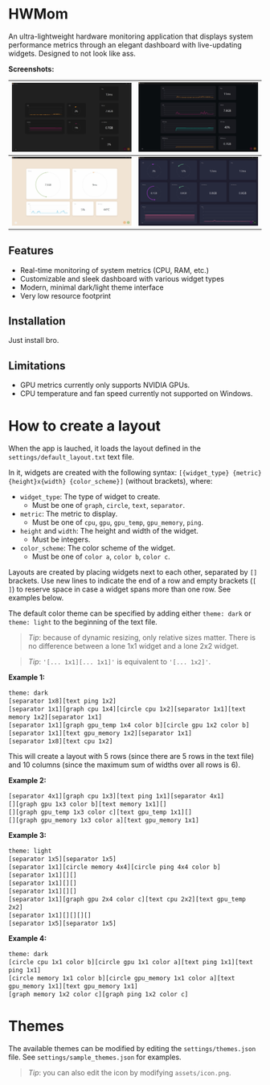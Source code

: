 # HWMom

An ultra-lightweight hardware monitoring application that displays system performance metrics through an elegant dashboard with live-updating widgets. Designed to not look like ass.

**Screenshots:**

| ![Windows theme](src/screenshots/theme_windows_layout_1.jpg) | ![Crypto theme](src/screenshots/theme_crypto_layout_2.jpg) |
|---|---|
| ![Earth theme](src/screenshots/theme_earth_layout_3.jpg)   | ![Midnight theme](src/screenshots/theme_midnight_layout_4.jpg) |


## Features
- Real-time monitoring of system metrics (CPU, RAM, etc.)
- Customizable and sleek dashboard with various widget types
- Modern, minimal dark/light theme interface
- Very low resource footprint

## Installation
Just install bro.

## Limitations
- GPU metrics currently only supports NVIDIA GPUs.
- CPU temperature and fan speed currently not supported on Windows.

# How to create a layout

When the app is lauched, it loads the layout defined in the `settings/default_layout.txt` text file.

In it, widgets are created with the following syntax: 
`[{widget_type} {metric} {height}x{width} {color_scheme}]` 
(without brackets), where:

- `widget_type`: The type of widget to create.
    - Must be one of `graph`, `circle`, `text`, `separator`.
- `metric`: The metric to display.
    - Must be one of `cpu`, `gpu`, `gpu_temp`, `gpu_memory`, `ping`.
- `height` and `width`: The height and width of the widget. 
    -  Must be integers.
- `color_scheme`: The color scheme of the widget.
    - Must be one of `color a`, `color b`, `color c`.

Layouts are created by placing widgets next to each other, separated by `[]` brackets. Use new lines to indicate the end of a row and empty brackets (`[ ]`) to reserve space in case a widget spans more than one row. See examples below.

The default color theme can be specified by adding either `theme: dark` or `theme: light` to the beginning of the text file.

> *Tip*: because of dynamic resizing, only relative sizes matter. There is no difference between a lone 1x1 widget and a lone 2x2 widget.

> *Tip*: `'[... 1x1][... 1x1]'` is equivalent to `'[... 1x2]'`.


**Example 1:**
```
theme: dark
[separator 1x8][text ping 1x2]
[separator 1x1][graph cpu 1x4][circle cpu 1x2][separator 1x1][text memory 1x2][separator 1x1]
[separator 1x1][graph gpu_temp 1x4 color b][circle gpu 1x2 color b][separator 1x1][text gpu_memory 1x2][separator 1x1]
[separator 1x8][text cpu 1x2]
```
This will create a layout with 5 rows (since there are 5 rows in the text file) and 10 columns (since the maximum sum of widths over all rows is 6).

**Example 2:**
```
[separator 4x1][graph cpu 1x3][text ping 1x1][separator 4x1]
[][graph gpu 1x3 color b][text memory 1x1][]
[][graph gpu_temp 1x3 color c][text gpu_temp 1x1][]
[][graph gpu_memory 1x3 color a][text gpu_memory 1x1]
```

**Example 3:**
```
theme: light
[separator 1x5][separator 1x5]
[separator 1x1][circle memory 4x4][circle ping 4x4 color b]
[separator 1x1][][]
[separator 1x1][][]
[separator 1x1][][]
[separator 1x1][graph gpu 2x4 color c][text cpu 2x2][text gpu_temp 2x2]
[separator 1x1][][][][]
[separator 1x5][separator 1x5]
```

**Example 4:**
```
theme: dark
[circle cpu 1x1 color b][circle gpu 1x1 color a][text ping 1x1][text ping 1x1]
[circle memory 1x1 color b][circle gpu_memory 1x1 color a][text gpu_memory 1x1][text gpu_memory 1x1]
[graph memory 1x2 color c][graph ping 1x2 color c]
```


# Themes
The available themes can be modified by editing the `settings/themes.json` file. See `settings/sample_themes.json` for examples.

> *Tip*: you can also edit the icon by modifying `assets/icon.png`.